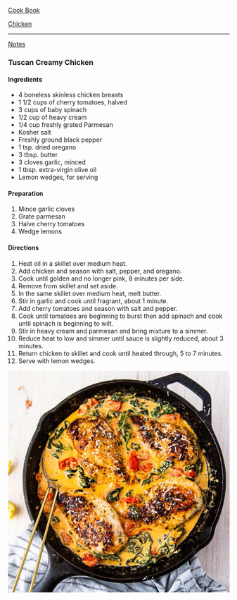 [Cook Book](https://github.com/vmsmith/CookBook/blob/master/README.md)  

[Chicken](https://github.com/vmsmith/CookBook/blob/master/poultry_fowl.md)    

-----   

[Notes](https://github.com/vmsmith/CookBook/blob/master/notes.md)    

### Tuscan Creamy Chicken   

#### Ingredients   
* 4 boneless skinless chicken breasts   
* 1 1/2 cups of cherry tomatoes, halved   
* 3 cups of baby spinach   
* 1/2 cup of heavy cream   
* 1/4 cup freshly grated Parmesan  
* Kosher salt   
* Freshly ground black pepper   
* 1 tsp. dried oregano   
* 3 tbsp. butter   
* 3 cloves garlic, minced   
* 1 tbsp. extra-virgin olive oil   
* Lemon wedges, for serving   


#### Preparation   
1. Mince garlic cloves  
2. Grate parmesan   
3. Halve cherry tomatoes  
4. Wedge lemons   

#### Directions   
1. Heat oil in a skillet over medium heat.   
2. Add chicken and season with salt, pepper, and oregano.   
3. Cook until golden and no longer pink, 8 minutes per side.   
4. Remove from skillet and set aside. 
5. In the same skillet over medium heat, melt butter.   
6. Stir in garlic and cook until fragrant, about 1 minute.   
7. Add cherry tomatoes and season with salt and pepper.   
8. Cook until tomatoes are beginning to burst then add spinach and cook until spinach is beginning to wilt.  
9. Stir in heavy cream and parmesan and bring mixture to a simmer.   
10. Reduce heat to low and simmer until sauce is slightly reduced, about 3 minutes.   
11. Return chicken to skillet and cook until heated through, 5 to 7 minutes.  
12. Serve with lemon wedges. 

![Creamy Tuscan Chicken](https://github.com/vmsmith/CookBook/blob/master/graphics/chicken_tuscan_creamy.jpg)
